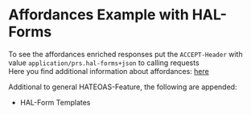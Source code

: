 # Affordances Example with HAL-Forms

To see the affordances enriched responses put the <code>ACCEPT-Header</code> with value <code>application/prs.hal-forms+json</code> to calling requests \
Here you find additional information about affordances: [here](https://docs.spring.io/spring-hateoas/docs/1.0.0.M1/reference/html/#fundamentals.affordances)

Additional to general HATEOAS-Feature, the following are appended:

* HAL-Form Templates